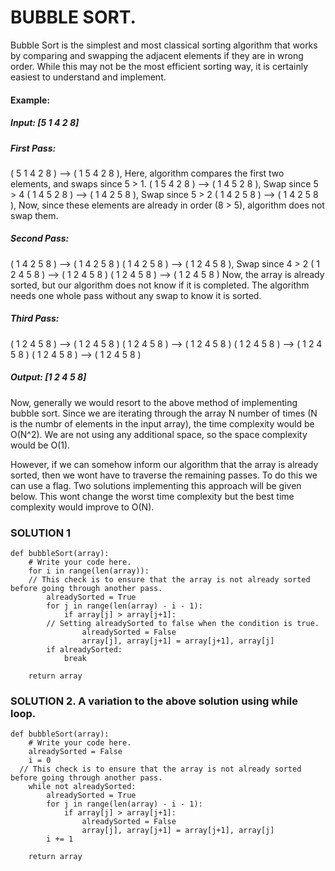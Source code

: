 # BUBBLE SORT.

Bubble Sort is the simplest and most classical sorting algorithm that works by comparing and swapping the adjacent elements if they are in wrong order. While this may not be the most efficient sorting way, it is certainly easiest to understand and implement.

#### Example: 

##### Input: [5 1 4 2 8]

##### First Pass: 
( 5 1 4 2 8 ) –> ( 1 5 4 2 8 ), Here, algorithm compares the first two elements, and swaps since 5 > 1. 
( 1 5 4 2 8 ) –>  ( 1 4 5 2 8 ), Swap since 5 > 4 
( 1 4 5 2 8 ) –>  ( 1 4 2 5 8 ), Swap since 5 > 2 
( 1 4 2 5 8 ) –> ( 1 4 2 5 8 ), Now, since these elements are already in order (8 > 5), algorithm does not swap them.

##### Second Pass: 
( 1 4 2 5 8 ) –> ( 1 4 2 5 8 ) 
( 1 4 2 5 8 ) –> ( 1 2 4 5 8 ), Swap since 4 > 2 
( 1 2 4 5 8 ) –> ( 1 2 4 5 8 ) 
( 1 2 4 5 8 ) –>  ( 1 2 4 5 8 ) 
Now, the array is already sorted, but our algorithm does not know if it is completed. The algorithm needs one whole pass without any swap to know it is sorted.

##### Third Pass: 
( 1 2 4 5 8 ) –> ( 1 2 4 5 8 ) 
( 1 2 4 5 8 ) –> ( 1 2 4 5 8 ) 
( 1 2 4 5 8 ) –> ( 1 2 4 5 8 ) 
( 1 2 4 5 8 ) –> ( 1 2 4 5 8 ) 

##### Output: [1 2 4 5 8]

Now, generally we would resort to the above method of implementing bubble sort. Since we are iterating through the array N number of times (N is the numbr of elements in the input array), the time complexity would be O(N^2). We are not using any additional space, so the space complexity would be O(1).

However, if we can somehow inform our algorithm that the array is already sorted, then we wont have to traverse the remaining passes. To do this we can use a flag. Two solutions implementing this approach will be given below. This wont change the worst time complexity but the best time complexity would improve to O(N).

### SOLUTION 1
```
def bubbleSort(array):
    # Write your code here.
    for i in range(len(array)):
    // This check is to ensure that the array is not already sorted before going through another pass.
		alreadySorted = True
		for j in range(len(array) - i - 1):
			if array[j] > array[j+1]:
        // Setting alreadySorted to false when the condition is true.
				alreadySorted = False
				array[j], array[j+1] = array[j+1], array[j]
		if alreadySorted:
			break
			
	return array
```

### SOLUTION 2. A variation to the above solution using while loop.
```
def bubbleSort(array):
    # Write your code here.
    alreadySorted = False
	i = 0
  // This check is to ensure that the array is not already sorted before going through another pass.
	while not alreadySorted:
		alreadySorted = True
		for j in range(len(array) - i - 1):
			if array[j] > array[j+1]:
				alreadySorted = False
				array[j], array[j+1] = array[j+1], array[j]
		i += 1
		
	return array
```
